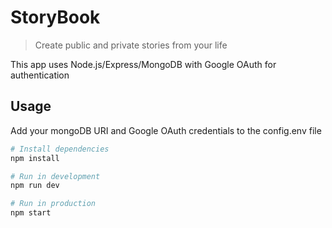 # StoryBook

> Create public and private stories from your life

This app uses Node.js/Express/MongoDB with Google OAuth for authentication

## Usage

Add your mongoDB URI and Google OAuth credentials to the config.env file

```bash
# Install dependencies
npm install

# Run in development
npm run dev

# Run in production
npm start
```
